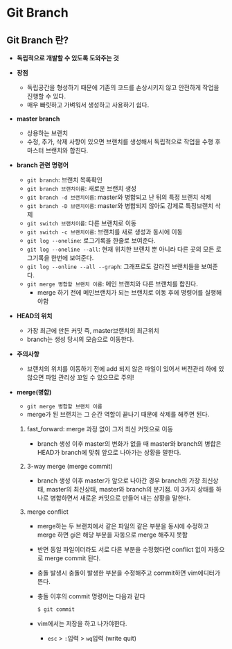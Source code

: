 # Git Branch

## Git Branch 란?

- **독립적으로 개발할 수 있도록 도와주는 것**
- **장점**
  - 독립공간을 형성하기 때문에 기존의 코드를 손상시키지 않고 안전하게 작업을 진행할 수 있다.
  - 매우 빠릿하고 가벼워서 생성하고 사용하기 쉽다.



- **master branch**
  - 상용하는 브랜치
  - 수정, 추가, 삭제 사항이 있으면 브랜치를 생성해서 독립적으로 작업을 수행 후 마스터 브랜치와 합친다.



- **branch 관련 명령어**
  - `git branch`: 브랜치 목록확인
  - `git branch 브랜치이름`: 새로운 브랜치 생성
  - `git branch -d 브랜치이름`: master와 병합되고 난 뒤의 특정 브랜치 삭제
  - `git branch -D 브랜치이름`: master와 병합되지 않아도 강제로 특정브랜치 삭제
  - `git switch 브랜치이름`: 다른 브랜치로 이동
  - `git switch -c 브랜치이름`: 브랜치를 새로 생성과 동시에 이동
  - `git log --oneline`: 로그기록을 한줄로 보여준다.
  - `git log --oneline --all`: 현재 위치한 브랜치 뿐 아니라 다른 곳의 모든 로그기록을 한번에 보여준다.
  - `git log --online --all --graph`: 그래프로도 갈라진 브랜치들을 보여준다.
  - `git merge 병합할 브랜치 이름`: 메인 브랜치와 다른 브랜치를 합친다.
    - merge 하기 전에 메인브랜치가 되는 브랜치로 이동 후에 명령어를 실행해야함



- **HEAD의 위치**
  - 가장 최근에 만든 커밋 즉, master브랜치의 최근위치
  - branch는  생성 당시의 모습으로 이동한다.



- **주의사항**
  - 브랜치의 위치를 이동하기 전에 add 되지 않은 파일이 있어서 버전관리 하에 있 않으면 파일 관리상 꼬일 수 있으므로 주의!



- **merge(병합)**

  - `git merge 병합할 브랜치 이름`
  - merge가 된 브랜치는 그 순간 역할이 끝나기 때문에 삭제를 해주면 된다.

  1. fast_forward: merge 과정 없이 그저 최신 커밋으로 이동

     - branch 생성 이후 master의 변화가 없을 때 master와 branch의 병합은  HEAD가 branch에 맞춰 앞으로 나아가는 상황을 말한다.

  2. 3-way merge (merge commit)

     - branch 생성 이후 master가 앞으로 나아간 경우 branch의 가장 최신상태, master의 최신상태, master와 branch의 분기점. 이 3가지 상태를 하나로 병합하면서 새로운  커밋으로 만들어 내는 상황을 말한다.

  3. merge conflict

     - merge하는 두 브랜치에서 같은 파일의 같은 부분을 동시에 수정하고 merge 하면 gi은 해당 부분을 자동으로 merge 해주지 못함

     - 반면 동일 파일이더라도 서로 다른 부분을 수정했다면 conflict 없이 자동으로 merge commit 된다.

     - 충돌 발생시 충돌이 발생한 부분을 수정해주고 commit하면 vim에디터가 뜬다.

     - 충돌 이후의 commit 명령어는 다음과 같다

       ```bash
       $ git commit
       ```

     - vim에서는 저장을 하고 나가야한다.

       - `esc`  > `:`입력 >  `wq`입력 (write quit)
